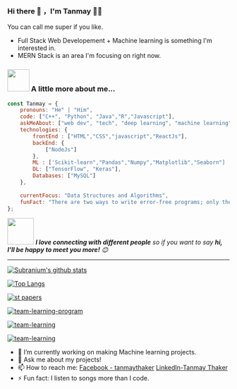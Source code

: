 ### Hi there 👋 ，I'm Tanmay 🙋‍♂️
You can call me super if you like.

- Full Stack Web Developement + Machine learning is something I'm interested in.
- MERN Stack is an area I'm focusing on right now.

### <img src="https://media.giphy.com/media/VgCDAzcKvsR6OM0uWg/giphy.gif" width="50"> A little more about me...  

```javascript
const Tanmay = {
    pronouns: "He" | "Him",
    code: ["C++", "Python", "Java","R","Javascript"],
    askMeAbout: ["web dev", "tech", "deep learning", "machine learning","Time-Series Forecasting"],
    technologies: {
        frontEnd : ["HTML","CSS","javascript","ReactJs"],
        backEnd: {
            ["NodeJs"]
        },
        ML : ['Scikit-learn","Pandas","Numpy","Matplotlib","Seaborn"]
        DL: ["TensorFlow", "Keras"],
        Databases: ["MySQL"]
    },
    
    currentFocus: "Data Structures and Algorithms",
    funFact: "There are two ways to write error-free programs; only the third one works"
};
```

<img src="https://media.giphy.com/media/LnQjpWaON8nhr21vNW/giphy.gif" width="60"> <em><b>I love connecting with different people</b> so if you want to say <b>hi, I'll be happy to meet you more!</b> 😊</em>

---

[![Subranium's github stats](https://github-readme-stats.vercel.app/api?username=TanmayThaker&show_icons=true&theme=cobalt)](https://github.com/anuraghazra/github-readme-stats)


[![Top Langs](https://github-readme-stats.vercel.app/api/top-langs/?username=SuperSupeng&layout=compact&theme=cobalt)](https://github.com/anuraghazra/github-readme-stats)


[![st papers](https://github-readme-stats.vercel.app/api/pin/?username=TanmayThaker&repo=Evaluating_Mathematical_Equations_Using_AI&theme=cobalt)](https://github.com/TanmayThaker/Evaluating_Mathematical_Equations_Using_AI)


[![team-learning-program](https://github-readme-stats.vercel.app/api/pin/?username=TanmayThaker&repo=Mask-Detection&theme=cobalt)](https://github.com/TanmayThaker/Mask-Detection)


[![team-learning](https://github-readme-stats.vercel.app/api/pin/?username=TanmayThaker&repo=Cement-Strength-Prediction&theme=cobalt)](https://github.com/TanmayThaker/Cement-Strength-Prediction)

[![team-learning](https://github-readme-stats.vercel.app/api/pin/?username=TanmayThaker&repo=450-DSA&theme=cobalt)](https://github.com/TanmayThaker/450-DSA)


- 🔭 I’m currently working on making Machine learning projects.
- 💬 Ask me about my projects!
- 📫 How to reach me: [Facebook - tanmaythaker](https://www.facebook.com/tanmay.thaker.3) [LinkedIn-Tanmay Thaker](https://www.linkedin.com/in/tanmay-thaker-15b0a71a9/)
- ⚡ Fun fact: I listen to songs more than I code.
